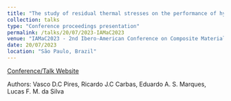 ```yaml
---
title: "The study of residual thermal stresses on the performance of hybrid composite single lap joint"
collection: talks
type: "Conference proceedings presentation"
permalink: /talks/20/07/2023-IAMaC2023
venue: "IAMaC2023 - 2nd Ibero-American Conference on Composite Materials"
date: 20/07/2023
location: "São Paulo, Brazil"
---
```


[Conference/Talk Website](https://iamac.eesc.usp.br/)

Authors: Vasco D.C Pires, Ricardo J.C Carbas, Eduardo A. S. Marques, Lucas F. M. da Silva 
